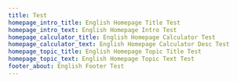 ```yaml
---
title: Test
homepage_intro_title: English Homepage Title Test
homepage_intro_text: English Homepage Intro Test
homepage_calculator_title: English Homepage Calculator Test
homepage_calculator_text: English Homepage Calculator Desc Test
homepage_topic_title: English Homepage Topic Title Test
homepage_topic_text: English Homepage Topic Text Test
footer_about: English Footer Test
---
```

